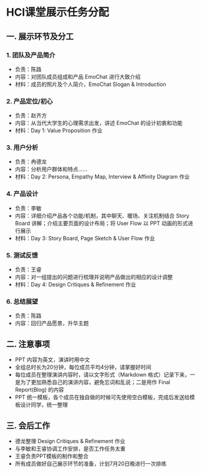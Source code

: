 # HCI课堂展示任务分配

## 一. 展示环节及分工

### 1. 团队及产品简介
+ 负责：陈路
+ 内容：对团队成员组成和产品 EmoChat 进行大致介绍
+ 材料：成员的照片及个人简介，EmoChat Slogan & Introduction

### 2. 产品定位/初心
+ 负责：赵齐方
+ 内容：从当代大学生的心理需求出发，讲述 EmoChat 的设计初衷和功能
+ 材料：Day 1: Value Proposition 作业

### 3. 用户分析
+ 负责：冉德龙
+ 内容：分析用户群体和特点……
+ 材料：Day 2: Persona, Empathy Map, Interview & Affinity Diagram 作业

### 4. 产品设计
+ 负责：李敏
+ 内容：详细介绍产品各个功能/机制，其中聊天、暖场、关注机制结合 Story Board 讲解；介绍主要页面的设计布局；将 User Flow 以 PPT 动画的形式进行展示
+ 材料：Day 3: Story Board, Page Sketch & User Flow 作业

### 5. 测试反馈
+ 负责：王睿
+ 内容：对一组提出的问题进行梳理并说明产品做出的相应的设计调整
+ 材料：Day 4: Design Critiques & Refinement 作业

### 6. 总结展望
+ 负责：陈路
+ 内容：回归产品愿景，升华主题


## 二. 注意事项
+ PPT 内容为英文，演讲时用中文
+ 全组总时长为20分钟，每位成员平均4分钟，请掌握好时间
+ 每位成员在整理演讲内容时，请以文字形式（Markdown 格式）记录下来，一是为了更加熟悉自己的演讲内容，避免忘词和乱说；二是用作 Final Report(Blog) 的内容
+ PPT 统一模板，各个成员在独自做的时候可先使用空白模板，完成后发送给模板设计同学，统一整理


## 三. 会后工作
+ 德龙整理 Design Critiques & Refinement 作业
+ 与李敏和王睿协调工作安排，是否工作任务太重
+ 王睿负责PPT模板的制作和整合
+ 所有成员做好自己展示环节的准备，计划7月20日晚进行一次排练
